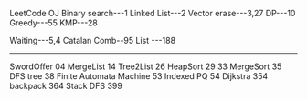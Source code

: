LeetCode OJ
Binary search---1
Linked List---2
Vector erase---3,27
DP---10
Greedy---55
KMP---28

Waiting---5,4
Catalan Comb--95
List ---188

---

SwordOffer 04
MergeList 14
Tree2List 26
HeapSort 29 33
MergeSort 35
DFS tree 38
Finite Automata Machine 53
Indexed PQ 54
Dijkstra 354
backpack 364
Stack DFS 399
